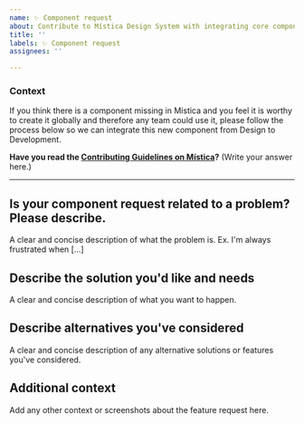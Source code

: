 ```yaml
---
name: ✨ Component request
about: Contribute to Mística Design System with integrating core components
title: ''
labels: ✨ Component request
assignees: ''

---
```

<!-- _English or spanish is ok._ -->

### Context
If you think there is a component missing in Mística and you feel it is worthy to create it globally and therefore any team could use it, please follow the process below so we can integrate this new component from Design to Development.

**Have you read the [Contributing Guidelines on Mística](https://brandfactory.telefonica.com/document/1846#/contribute-to-mistica/new-components-1603450886)?**
(Write your answer here.)

---

## Is your component request related to a problem? Please describe.
A clear and concise description of what the problem is. Ex. I'm always frustrated when [...]

## Describe the solution you'd like and needs
A clear and concise description of what you want to happen.

## Describe alternatives you've considered
A clear and concise description of any alternative solutions or features you've considered.

## Additional context
Add any other context or screenshots about the feature request here.
